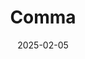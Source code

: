 ---  
layout: startup_page  
title: "Comma"  
id: "yourcomma.com"  
permalink: "/commayourcomma.com02052025/"  
website: "https://yourcomma.com/"  
funding_round: "Seed"  
funding_amount: "$2M"  
investors: "Techstars venture fund"  
about: "Comma is a female-founded integrated period care company focused on secure and sustainable reproductive health solutions. Their flagship product, Sara, is a secure period tracking app prioritizing data privacy, while they also develop sustainable period products and plan to pioneer using menstrual blood for diagnostics."  
markets: "Healthtech, Femtech, Wellness and Fitness Services"  
hq: "Nashville, Tennessee, United States"  
founded_year: "2015"  
linkedin: "https://www.linkedin.com/company/yourcomma"  
twitter: ""  
instagram: ""  
facebook: "https://www.facebook.com/100068641586057"  
crunchbase: "https://www.crunchbase.com/organization/comma-017c?utm_source=linkedin&utm_medium=referral&utm_campaign=linkedin_companies&utm_content=profile_cta_anon&trk=funding_crunchbase"  
pitchbook: "https://pitchbook.com/profiles/company/155326-69"  

date_display: "05-Feb-2025"  
date: "2025-02-05"

# SEO Optimization  
meta_title: "Comma - Seed Funding ($2M)"  
meta_description: "Comma, Comma is a female-founded integrated period care company focused on secure and sustainable reproductive health solutions. Their flagship product, Sara..."  
meta_keywords: "Comma, Healthtech, Femtech, Wellness and Fitness Services, Seed funding"  
canonical_url: "https://startup.projectstartups.com/commayourcomma.com02052025/"  
---